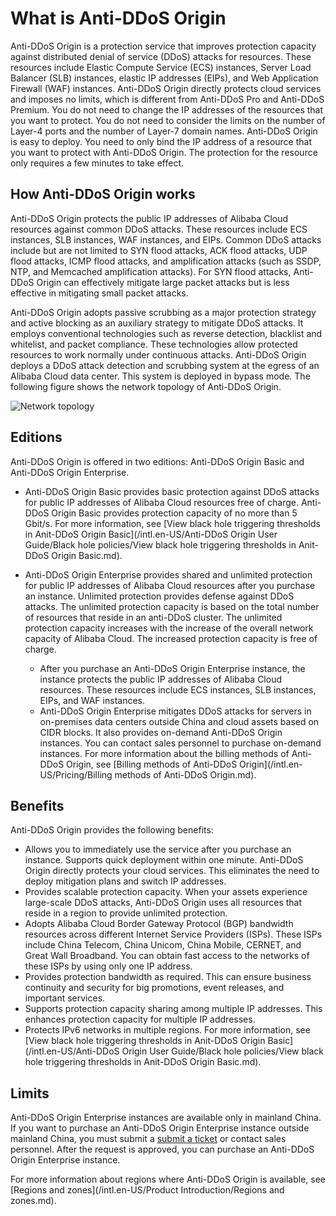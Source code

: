 # What is Anti-DDoS Origin

Anti-DDoS Origin is a protection service that improves protection capacity against distributed denial of service \(DDoS\) attacks for resources. These resources include Elastic Compute Service \(ECS\) instances, Server Load Balancer \(SLB\) instances, elastic IP addresses \(EIPs\), and Web Application Firewall \(WAF\) instances. Anti-DDoS Origin directly protects cloud services and imposes no limits, which is different from Anti-DDoS Pro and Anti-DDoS Premium. You do not need to change the IP addresses of the resources that you want to protect. You do not need to consider the limits on the number of Layer-4 ports and the number of Layer-7 domain names. Anti-DDoS Origin is easy to deploy. You need to only bind the IP address of a resource that you want to protect with Anti-DDoS Origin. The protection for the resource only requires a few minutes to take effect.

## How Anti-DDoS Origin works

Anti-DDoS Origin protects the public IP addresses of Alibaba Cloud resources against common DDoS attacks. These resources include ECS instances, SLB instances, WAF instances, and EIPs. Common DDoS attacks include but are not limited to SYN flood attacks, ACK flood attacks, UDP flood attacks, ICMP flood attacks, and amplification attacks \(such as SSDP, NTP, and Memcached amplification attacks\). For SYN flood attacks, Anti-DDoS Origin can effectively mitigate large packet attacks but is less effective in mitigating small packet attacks.

Anti-DDoS Origin adopts passive scrubbing as a major protection strategy and active blocking as an auxiliary strategy to mitigate DDoS attacks. It employs conventional technologies such as reverse detection, blacklist and whitelist, and packet compliance. These technologies allow protected resources to work normally under continuous attacks. Anti-DDoS Origin deploys a DDoS attack detection and scrubbing system at the egress of an Alibaba Cloud data center. This system is deployed in bypass mode. The following figure shows the network topology of Anti-DDoS Origin.

![Network topology](https://static-aliyun-doc.oss-cn-hangzhou.aliyuncs.com/assets/img/79444/154503671934069_en-US.png)

## Editions

Anti-DDoS Origin is offered in two editions: Anti-DDoS Origin Basic and Anti-DDoS Origin Enterprise.

-   Anti-DDoS Origin Basic provides basic protection against DDoS attacks for public IP addresses of Alibaba Cloud resources free of charge. Anti-DDoS Origin Basic provides protection capacity of no more than 5 Gbit/s. For more information, see [View black hole triggering thresholds in Anit-DDoS Origin Basic](/intl.en-US/Anti-DDoS Origin User Guide/Black hole policies/View black hole triggering thresholds in Anit-DDoS Origin Basic.md).
-   Anti-DDoS Origin Enterprise provides shared and unlimited protection for public IP addresses of Alibaba Cloud resources after you purchase an instance. Unlimited protection provides defense against DDoS attacks. The unlimited protection capacity is based on the total number of resources that reside in an anti-DDoS cluster. The unlimited protection capacity increases with the increase of the overall network capacity of Alibaba Cloud. The increased protection capacity is free of charge.

    -   After you purchase an Anti-DDoS Origin Enterprise instance, the instance protects the public IP addresses of Alibaba Cloud resources. These resources include ECS instances, SLB instances, EIPs, and WAF instances.
    -   Anti-DDoS Origin Enterprise mitigates DDoS attacks for servers in on-premises data centers outside China and cloud assets based on CIDR blocks. It also provides on-demand Anti-DDoS Origin instances. You can contact sales personnel to purchase on-demand instances.
    For more information about the billing methods of Anti-DDoS Origin, see [Billing methods of Anti-DDoS Origin](/intl.en-US/Pricing/Billing methods of Anti-DDoS Origin.md).


## Benefits

Anti-DDoS Origin provides the following benefits:

-   Allows you to immediately use the service after you purchase an instance. Supports quick deployment within one minute. Anti-DDoS Origin directly protects your cloud services. This eliminates the need to deploy mitigation plans and switch IP addresses.
-   Provides scalable protection capacity. When your assets experience large-scale DDoS attacks, Anti-DDoS Origin uses all resources that reside in a region to provide unlimited protection.
-   Adopts Alibaba Cloud Border Gateway Protocol \(BGP\) bandwidth resources across different Internet Service Providers \(ISPs\). These ISPs include China Telecom, China Unicom, China Mobile, CERNET, and Great Wall Broadband. You can obtain fast access to the networks of these ISPs by using only one IP address.
-   Provides protection bandwidth as required. This can ensure business continuity and security for big promotions, event releases, and important services.
-   Supports protection capacity sharing among multiple IP addresses. This enhances protection capacity for multiple IP addresses.
-   Protects IPv6 networks in multiple regions. For more information, see [View black hole triggering thresholds in Anit-DDoS Origin Basic](/intl.en-US/Anti-DDoS Origin User Guide/Black hole policies/View black hole triggering thresholds in Anit-DDoS Origin Basic.md).

## Limits

Anti-DDoS Origin Enterprise instances are available only in mainland China. If you want to purchase an Anti-DDoS Origin Enterprise instance outside mainland China, you must submit a [submit a ticket](https://workorder-intl.console.aliyun.com/?#/ticket/add/?productId=80) or contact sales personnel. After the request is approved, you can purchase an Anti-DDoS Origin Enterprise instance.

For more information about regions where Anti-DDoS Origin is available, see [Regions and zones](/intl.en-US/Product Introduction/Regions and zones.md).

